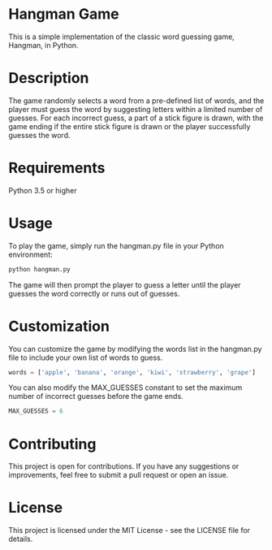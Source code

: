 # Hangman Game
This is a simple implementation of the classic word guessing game, Hangman, in Python.

# Description
The game randomly selects a word from a pre-defined list of words, and the player must guess the word by suggesting letters within a limited number of guesses. For each incorrect guess, a part of a stick figure is drawn, with the game ending if the entire stick figure is drawn or the player successfully guesses the word.

# Requirements
Python 3.5 or higher
# Usage
To play the game, simply run the hangman.py file in your Python environment:

```bash
python hangman.py
```
The game will then prompt the player to guess a letter until the player guesses the word correctly or runs out of guesses.

# Customization
You can customize the game by modifying the words list in the hangman.py file to include your own list of words to guess.

```python
words = ['apple', 'banana', 'orange', 'kiwi', 'strawberry', 'grape']
```
You can also modify the MAX_GUESSES constant to set the maximum number of incorrect guesses before the game ends.

```python
MAX_GUESSES = 6
```
# Contributing
This project is open for contributions. If you have any suggestions or improvements, feel free to submit a pull request or open an issue.

# License
This project is licensed under the MIT License - see the LICENSE file for details.
